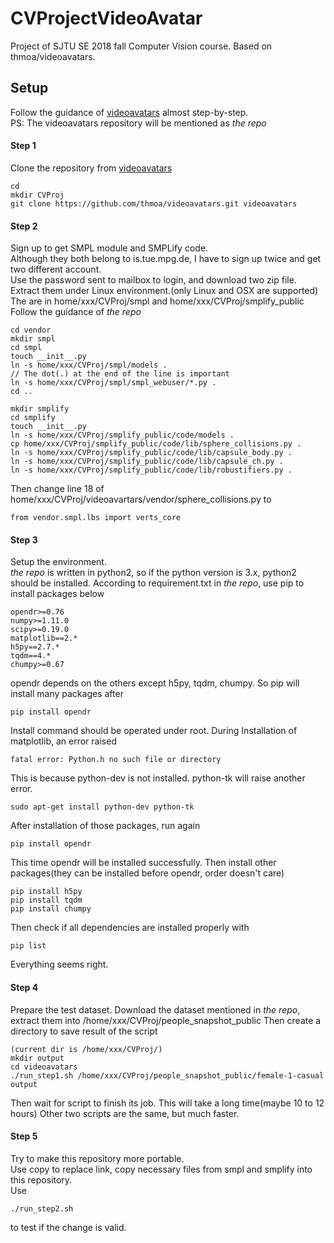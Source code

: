 # CVProjectVideoAvatar
Project of SJTU SE 2018 fall Computer Vision course. Based on thmoa/videoavatars.

## Setup
Follow the guidance of [videoavatars](https://github.com/thmoa/videoavatars) almost step-by-step.  
PS: The videoavatars repository will be mentioned as *the repo*  

#### Step 1
Clone the repository from [videoavatars](https://github.com/thmoa/videoavatars)  

	cd
	mkdir CVProj
	git clone https://github.com/thmoa/videoavatars.git videoavatars

#### Step 2
Sign up to get SMPL module and SMPLify code.  
Although they both belong to is.tue.mpg.de, I have to sign up twice and get two different account.  
Use the password sent to mailbox to login, and download two zip file.  
Extract them under Linux environment.(only Linux and OSX are supported)  
The are in home/xxx/CVProj/smpl and home/xxx/CVProj/smplify_public
Follow the guidance of *the repo*  

	cd vendor
	mkdir smpl
	cd smpl
	touch __init__.py
	ln -s home/xxx/CVProj/smpl/models .
	// The dot(.) at the end of the line is important
	ln -s home/xxx/CVProj/smpl/smpl_webuser/*.py .
	cd ..

	mkdir smplify
	cd smplify
	touch __init__.py
	ln -s home/xxx/CVProj/smplify_public/code/models .
	cp home/xxx/CVProj/smplify_public/code/lib/sphere_collisions.py .
	ln -s home/xxx/CVProj/smplify_public/code/lib/capsule_body.py .
	ln -s home/xxx/CVProj/smplify_public/code/lib/capsule_ch.py .
	ln -s home/xxx/CVProj/smplify_public/code/lib/robustifiers.py .
Then change line 18 of home/xxx/CVProj/videoavartars/vendor/sphere_collisions.py to  

	from vendor.smpl.lbs import verts_core  

#### Step 3
Setup the environment.  
*the repo* is written in python2, so if the python version is 3.x, python2 should be installed.
According to requirement.txt in *the repo*, use pip to install packages below  

	opendr>=0.76
	numpy>=1.11.0
	scipy>=0.19.0
	matplotlib==2.*
	h5py==2.7.*
	tqdm==4.*
	chumpy>=0.67
opendr depends on the others except h5py, tqdm, chumpy. So pip will install many packages after  

	pip install opendr
Install command should be operated under root.
During Installation of matplotlib, an error raised 

	fatal error: Python.h no such file or directory
This is because python-dev is not installed. python-tk will raise another error.  

	sudo apt-get install python-dev python-tk
After installation of those packages, run again

	pip install opendr
This time opendr will be installed successfully. Then install other packages(they can be installed before opendr, order doesn't care)

	pip install h5py
	pip install tqdm
	pip install chumpy
Then check if all dependencies are installed properly with

	pip list
Everything seems right.  

#### Step 4
Prepare the test dataset.
Download the dataset mentioned in *the repo*, extract them into /home/xxx/CVProj/people_snapshot_public 
Then create a directory to save result of the script  

	(current dir is /home/xxx/CVProj/)
	mkdir output
	cd videoavatars
	./run_step1.sh /home/xxx/CVProj/people_snapshot_public/female-1-casual output
Then wait for script to finish its job. This will take a long time(maybe 10 to 12 hours)
Other two scripts are the same, but much faster.

#### Step 5
Try to make this repository more portable.  
Use copy to replace link, copy necessary files from smpl and smplify into this repository.  
Use

	./run_step2.sh
to test if the change is valid.  
  
  
